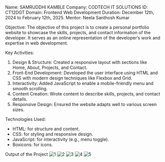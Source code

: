 Name: SAMRUDDHI KAMBLE Company: CODTECH IT SOLUTIONS ID: CT12DGT Domain: Frontend Web Development Duration: December 12th, 2024 to February 12th, 2025. Mentor: Neela Santhosh Kumar

Objective:
The objective of this project is to create a personal portfolio website to showcase the skills, projects, and contact information of the developer. It serves as an online representation of the developer’s work and expertise in web development.

Key Activities:
1. Design & Structure: Created a responsive layout with sections like Home, About, Projects, and Contact.
2. Front-End Development: Developed the user interface using HTML and CSS with modern design techniques like Flexbox and Grid.
3. Interactivity: Added JavaScript to enable a mobile-friendly menu and smooth scrolling.
4. Content Creation: Wrote content to describe skills, projects, and contact details.
5. Responsive Design: Ensured the website adapts well to various screen sizes.

Technologies Used:
- HTML: for structure and content.
- CSS: for styling and responsive design.
- JavaScript: for interactivity (e.g., menu toggle).
- Boxicons: for icons. 

Output of the Project
![1](https://github.com/user-attachments/assets/d84e7f02-6e95-4e33-80de-a15008ff6be7)
![2](https://github.com/user-attachments/assets/38d55d63-8c3b-44d5-8c28-50282c00961c)
![3](https://github.com/user-attachments/assets/16b89656-e4d7-41c9-8951-18c02531643c)
![4](https://github.com/user-attachments/assets/f3d45148-1f62-474c-839e-305be8c621d1)
![5](https://github.com/user-attachments/assets/5141be6c-76ae-43f9-9612-082d89b05225)
